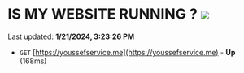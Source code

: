 # IS MY WEBSITE RUNNING ? [![](https://img.shields.io/static/v1?label=Sponsor&message=%E2%9D%A4&logo=GitHub&color=%23fe8e86)](https://github.com/sponsors/<username>)

Last updated: **1/21/2024, 3:23:26 PM**

- `GET` [https://youssefservice.me](https://youssefservice.me) - **Up** (168ms)
